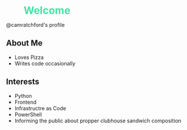 <head> 
<style type="text/css">
h1 {
    margin: 0 5vw;
    color: #41e4a5;
}

.page-container {
    display: flex;
    flex-direction: row;
    margin: 0 5vw;
}

.sidebar {
    width: 30%;
    height: 100vh;
}

.main {
width: 70%;
height: 100vh;
border-left: 1px solid white;
}

</style>
</head>

#  Welcome
@camratchford's profile


## About Me
- Loves Pizza
- Writes code occasionally

## Interests
- Python 
- Frontend
- Infrastructre as Code
- PowerShell
- Informing the public about propper clubhouse sandwich composition


<!---
camratchford/camratchford is a ✨ special ✨ repository because its `README.md` (this file) appears on your GitHub profile.
You can click the Preview link to take a look at your changes.
--->
